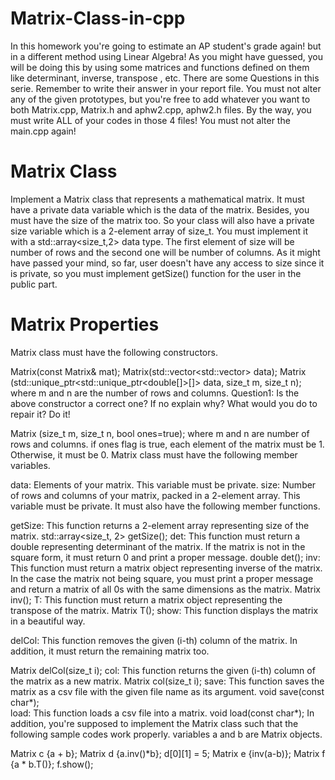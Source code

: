 # Matrix-Class-in-cpp
In this homework you're going to estimate an AP student's grade again! but in a different method using Linear Algebra! As you might have guessed, you will be doing this by using some matrices and functions defined on them like determinant, inverse, transpose , etc. There are some Questions in this serie. Remember to write their answer in your report file. You must not alter any of the given prototypes, but you're free to add whatever you want to both Matrix.cpp, Matrix.h and aphw2.cpp, aphw2.h files. By the way, you must write ALL of your codes in those 4 files! You must not alter the main.cpp again!
# Matrix Class
Implement a Matrix class that represents a mathematical matrix. It must have a private data variable which is the data of the matrix. Besides, you must have the size of the matrix too. So your class will also have a private size variable which is a 2-element array of size_t. You must implement it with a std::array<size_t,2> data type. The first element of size will be number of rows and the second one will be number of columns. As it might have passed your mind, so far, user doesn't have any access to size since it is private, so you must implement getSize() function for the user in the public part.
# Matrix Properties
Matrix class must have the following constructors.

Matrix(const Matrix& mat);
Matrix(std::vector<std::vector<double>> data);
Matrix (std::unique_ptr<std::unique_ptr<double[]>[]> data, size_t m, size_t n); where m and n are the number of rows and columns.
Question1: Is the above constructor a correct one? If no explain why? What would you do to repair it? Do it!

Matrix (size_t m, size_t n, bool ones=true); where m and n are number of rows and columns. if ones flag is true, each element of the matrix must be 1. Otherwise, it must be 0.
Matrix class must have the following member variables.

data: Elements of your matrix. This variable must be private.
size: Number of rows and columns of your matrix, packed in a 2-element array. This variable must be private.
It must also have the following member functions.

getSize: This function returns a 2-element array representing size of the matrix.
std::array<size_t, 2> getSize();
det: This function must return a double representing determinant of the matrix. If the matrix is not in the square form, it must return 0 and print a proper message.
double det(); 
inv: This function must return a matrix object representing inverse of the matrix. In the case the matrix not being square, you must print a proper message and return a matrix of all 0s with the same dimensions as the matrix.
 Matrix inv();
T: This function must return a matrix object representing the transpose of the matrix.
Matrix T();
show: This function displays the matrix in a beautiful way.

delCol: This function removes the given (i-th) column of the matrix. In addition, it must return the remaining matrix too.

Matrix delCol(size_t i);
col: This function returns the given (i-th) column of the matrix as a new matrix.
Matrix col(size_t i);
save: This function saves the matrix as a csv file with the given file name as its argument.
void save(const char*);  
load: This function loads a csv file into a matrix.
void load(const char*);
In addition, you're supposed to implement the Matrix class such that the following sample codes work properly. variables a and b are Matrix objects.

Matrix c {a + b};
Matrix d {a.inv()*b};
d[0][1] = 5;
Matrix e {inv(a-b)};
Matrix f {a * b.T()};
f.show();
